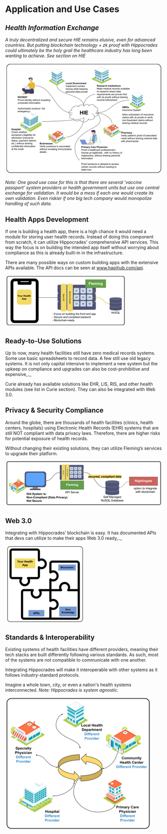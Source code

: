 # Application and Use Cases

## _Health Information Exchange_

_A truly decentralized and secure HIE remains elusive, even for advanced countries. But putting blockchain technology + zk proof with Hippocrades could ultimately be the holy grail the healthcare industry has long been wanting to achieve. See section on HIE_

![](../../.gitbook/assets/hippocrades-hie.png)

_Note: One good use case for this is that there are several ‘vaccine passport’ system providers or health government units but use one central exchange for validation. It would be a mess if each one would create its own validation. Even riskier if one big tech company would monopolize handling of such data._

## Health Apps Development

If one is building a health app, there is a high chance it would need a module for storing user health records. Instead of doing this component from scratch, it can utilize Hippocrades' comprehensive API services. This way the focus is on building the intended app itself without worrying about compliance as this is already built-in in the infrastructure.

There are many possible ways on custom building apps with the extensive APIs available. The API docs can be seen at www.hapihub.com/api.

![](../../.gitbook/assets/hippocrades-app.png)

## Ready-to-Use Solutions

Up to now, many health facilities still have zero medical records systems. Some use basic spreadsheets to record data. A few still use old legacy systems. It is not only capital intensive to implement a new system but the upkeep on compliance and upgrades can also be cost-prohibitive and expensive_._

Curie already has available solutions like EHR, LIS, RIS, and other health modules (see list in Curie section). They can also be integrated with Web 3.0.

## Privacy & Security Compliance

Around the globe, there are thousands of health facilities (clinics, health centers, hospitals) using Electronic Health Records (EHR) systems that are still NOT compliant with data privacy laws. Therefore, there are higher risks for potential exposure of health records.

Without changing their existing solutions, they can utilize Fleming’s services to upgrade their platform.

![](../../.gitbook/assets/hippocrades-compliance.png)

## Web 3.0

Integrating with Hippocrades’ blockchain is easy. It has documented APIs that devs can utilize to make their apps Web 3.0 ready_._

![](../../.gitbook/assets/hippocrades-web3.png)

## Standards & Interoperability

Existing systems of health facilities have different providers, meaning their tech stacks are built differently following various standards. As such, most of the systems are not compatible to communicate with one another.

Integrating Hippocrades will make it interoperable with other systems as it follows industry-standard protocols.

Imagine a whole town, city, or even a nation's health systems interconnected. _Note: Hippocrades is system agnostic._

![](<../../.gitbook/assets/image (1) (1).png>)
